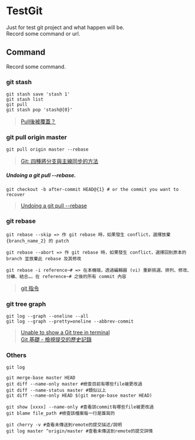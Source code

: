 # TestGit
Just for test git project and what happen will be.  
Record some command or url.  

## Command
Record some command.  

### git stash

```Shell Session
git stash save 'stash 1'
git stash list
git pull
git stash pop 'stash@{0}'
```
>[Pull後被覆蓋？](https://ithelp.ithome.com.tw/articles/10188789)

### git pull origin master

`git pull origin master --rebase`
>[Git: 四種將分支與主線同步的方法](https://cythilya.github.io/2018/06/19/git-merge-branch-into-master/)

##### Undoing a git pull --rebase.
`git checkout -b after-commit HEAD@{1} # or the commit you want to recover`
>[Undoing a git pull --rebase](https://stackoverflow.com/questions/2213235/undoing-a-git-pull-rebase)

### git rebase
```
git rebase --skip => 作 git rebase 時，如果發生 conflict，選擇放棄 {branch_name_2} 的 patch 

git rebase --abort => 作 git rebase 時，如果發生 conflict，選擇回到原本的 branch 並放棄此 rebase 及其修改 

git rebase -i reference~# => 在本機端，透過編輯器 (vi) 重新挑選、排列、修改、分離、結合…，在 reference~# 之後的所有 commit 內容 
```
>[git 指令 ](http://silverwind1982.pixnet.net/blog/post/286048390-git-%E6%8C%87%E4%BB%A4)

### git tree graph
```
git log --graph --oneline --all
git log --graph --pretty=oneline --abbrev-commit
```
>[Unable to show a Git tree in terminal](https://stackoverflow.com/questions/1064361/unable-to-show-a-git-tree-in-terminal)  
>[Git 基礎 - 檢視提交的歷史記錄](https://git-scm.com/book/zh-tw/v2/Git-%E5%9F%BA%E7%A4%8E-%E6%AA%A2%E8%A6%96%E6%8F%90%E4%BA%A4%E7%9A%84%E6%AD%B7%E5%8F%B2%E8%A8%98%E9%8C%84)


### Others

```
git log

git merge-base master HEAD
git diff --name-only master #檢查目前有哪些file被更改過
git diff --name-status master #類似以上
git diff --name-only HEAD $(git merge-base master HEAD)

git show [xxxx] --name-only #查看該commit有哪些file被更改過
git blame file_path #檢查該檔案每一行是誰寫的

git cherry -v #查看未傳送到remote的提交描述/說明
git log master ^origin/master #查看未傳送到remote的提交詳情
```
